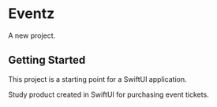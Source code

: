 # Eventz

A new  project.

## Getting Started

This project is a starting point for a SwiftUI application.

Study product created in SwiftUI for purchasing event tickets.
